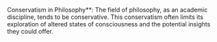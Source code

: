 Conservatism in Philosophy**: The field of philosophy, as an academic discipline, tends to be conservative. This conservatism often limits its exploration of altered states of consciousness and the potential insights they could offer.